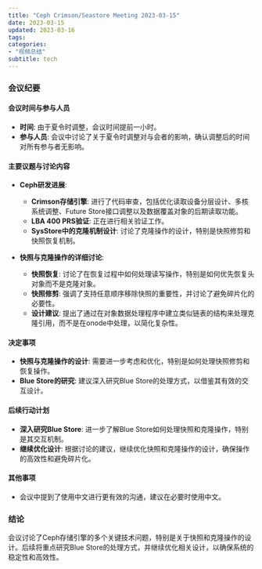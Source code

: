 ```yaml
---
title: "Ceph Crimson/Seastore Meeting 2023-03-15"
date: 2023-03-15
updated: 2023-03-16
tags:
categories:
- "视频总结"
subtitle: tech
---
```



### 会议纪要

#### 会议时间与参与人员
- **时间**: 由于夏令时调整，会议时间提前一小时。
- **参与人员**: 会议中讨论了关于夏令时调整对与会者的影响，确认调整后的时间对所有参与者无影响。

#### 主要议题与讨论内容
- **Ceph研发进展**:
  - **Crimson存储引擎**: 进行了代码审查，包括优化读取设备分层设计、多核系统调整、Future Store接口调整以及数据覆盖对象的后期读取功能。
  - **LBA 400 PRS验证**: 正在进行相关验证工作。
  - **SysStore中的克隆机制设计**: 讨论了克隆操作的设计，特别是快照修剪和快照恢复机制。

- **快照与克隆操作的详细讨论**:
  - **快照恢复**: 讨论了在恢复过程中如何处理读写操作，特别是如何优先恢复头对象而不是克隆对象。
  - **快照修剪**: 强调了支持任意顺序移除快照的重要性，并讨论了避免碎片化的必要性。
  - **设计建议**: 提出了通过在对象数据处理程序中建立类似链表的结构来处理克隆引用，而不是在onode中处理，以简化复杂性。

#### 决定事项
- **快照与克隆操作的设计**: 需要进一步考虑和优化，特别是如何处理快照修剪和恢复操作。
- **Blue Store的研究**: 建议深入研究Blue Store的处理方式，以借鉴其有效的交互设计。

#### 后续行动计划
- **深入研究Blue Store**: 进一步了解Blue Store如何处理快照和克隆操作，特别是其交互机制。
- **继续优化设计**: 根据讨论的建议，继续优化快照和克隆操作的设计，确保操作的高效性和避免碎片化。

#### 其他事项
- 会议中提到了使用中文进行更有效的沟通，建议在必要时使用中文。

### 结论
会议讨论了Ceph存储引擎的多个关键技术问题，特别是关于快照和克隆操作的设计。后续将重点研究Blue Store的处理方式，并继续优化相关设计，以确保系统的稳定性和高效性。